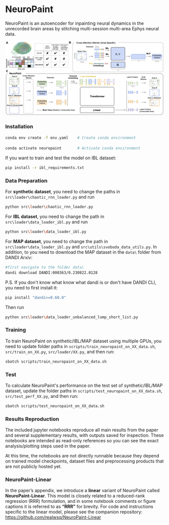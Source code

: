 # NeuroPaint
NeuroPaint is an autoencoder for inpainting neural dynamics in the unrecorded brain areas by stitching multi-session multi-area Ephys neural data.

![NeuroPaint](assets/fig1_overview_with_table.png)

### Installation

```bash
conda env create -f env.yaml    # Create conda environment

conda activate neuropaint       # Activate conda environment
```
If you want to train and test the model on IBL dataset:
```bash
pip install -r ibl_requirements.txt 
```

### Data Preparation
For **synthetic dataset**, you need to change the paths in `src\loader\chaotic_rnn_loader.py` and run
```bash
python src\loader\chaotic_rnn_loader.py
```

For **IBL dataset**, you need to change the path in `src\loader\data_loader_ibl.py` and run
```bash
python src\loader\data_loader_ibl.py
```

For **MAP dataset**, you need to change the path in `src\loader\data_loader_ibl.py` and `src\utils\svoboda_data_utils.py`. In addition, to you need to download the MAP dataset in the `data\` folder from DANDI Arxiv:
```bash
#first navigate to the folder data\
dandi download DANDI:000363/0.230822.0128
```

P.S. If you don't know what know what dandi is or don't have DANDI CLI, you need to first install it:
```bash
pip install "dandi>=0.60.0"
```

Then run
```bash
python src\loader\data_loader_unbalanced_lump_short_list.py
```



### Training
To train NeuroPaint on synthetic/IBL/MAP dataset using multiple GPUs, you need to update folder paths in `scripts/train_neuropaint_on_XX_data.sh`, `src/train_on_XX.py`, `src/loader/XX.py`, and then run:

```bash
sbatch scripts/train_neuropaint_on_XX_data.sh
```

### Test
To calculate NeuroPaint's performance on the test set of synthetic/IBL/MAP dataset, update the folder paths in `scripts/test_neuropaint_on_XX_data.sh`, `src/test_perf_XX.py`, and then run:

```bash
sbatch scripts/test_neuropaint_on_XX_data.sh
```

### Results Reproduction
The included jupyter notebooks reproduce all main results from the paper and several supplementary results, with outputs saved for inspection. These notebooks are intended as read-only references so you can see the exact analysis/plotting steps used in the paper. 

At this time, the notebooks are not directly runnable because they depend on trained model checkpoints, dataset files and preprocessing products that are not publicly hosted yet. 


### NeuroPaint-Linear
In the paper’s appendix, we introduce a **linear** variant of NeuroPaint called **NeuroPaint-Linear**. This model is closely related to a reduced-rank regression (RRR) formulation, and in some notebook comments or figure captions it is referred to as **“RRR”** for brevity. For code and instructions specific to the linear model, please see the companion repository: https://github.com/realwsq/NeuroPaint-Linear

